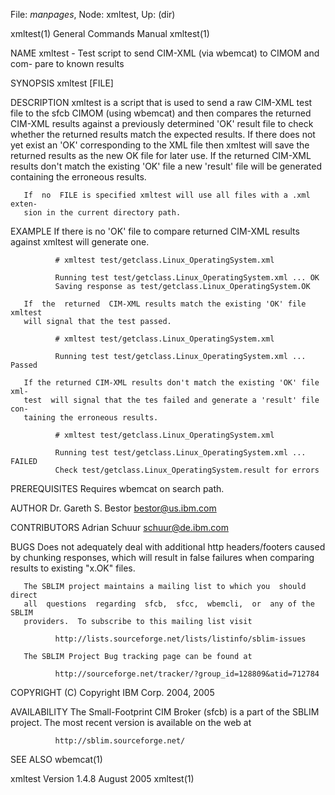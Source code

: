 File: *manpages*,  Node: xmltest,  Up: (dir)


xmltest(1)                  General Commands Manual                 xmltest(1)



NAME
       xmltest  -  Test script to send CIM-XML (via wbemcat) to CIMOM and com-
       pare to known results

SYNOPSIS
       xmltest [FILE]

DESCRIPTION
       xmltest is a script that is used to send a raw CIM-XML test file to the
       sfcb  CIMOM  (using  wbemcat)  and  then  compares the returned CIM-XML
       results against a previously  determined  'OK'  result  file  to  check
       whether  the returned results match the expected results. If there does
       not yet exist an 'OK' corresponding to the XML file then  xmltest  will
       save  the  returned  results  as  the new OK file for later use. If the
       returned CIM-XML results don't match  the  existing  'OK'  file  a  new
       'result' file will be generated containing the erroneous results.

       If  no  FILE is specified xmltest will use all files with a .xml exten-
       sion in the current directory path.

EXAMPLE
       If there is no 'OK' file to compare returned  CIM-XML  results  against
       xmltest will generate one.

              # xmltest test/getclass.Linux_OperatingSystem.xml

              Running test test/getclass.Linux_OperatingSystem.xml ... OK
              Saving response as test/getclass.Linux_OperatingSystem.OK

       If  the  returned  CIM-XML results match the existing 'OK' file xmltest
       will signal that the test passed.

              # xmltest test/getclass.Linux_OperatingSystem.xml

              Running test test/getclass.Linux_OperatingSystem.xml ... Passed

       If the returned CIM-XML results don't match the existing 'OK' file xml-
       test  will signal that the tes failed and generate a 'result' file con-
       taining the erroneous results.

              # xmltest test/getclass.Linux_OperatingSystem.xml

              Running test test/getclass.Linux_OperatingSystem.xml ... FAILED
              Check test/getclass.Linux_OperatingSystem.result for errors

PREREQUISITES
       Requires wbemcat on search path.

AUTHOR
       Dr. Gareth S. Bestor <bestor@us.ibm.com>

CONTRIBUTORS
       Adrian Schuur <schuur@de.ibm.com>

BUGS
       Does not adequately deal with additional http headers/footers caused by
       chunking  responses, which will result in false failures when comparing
       results to existing "x.OK" files.

       The SBLIM project maintains a mailing list to which you  should  direct
       all  questions  regarding  sfcb,  sfcc,  wbemcli,  or  any of the SBLIM
       providers.  To subscribe to this mailing list visit

              http://lists.sourceforge.net/lists/listinfo/sblim-issues

       The SBLIM Project Bug tracking page can be found at

              http://sourceforge.net/tracker/?group_id=128809&atid=712784

COPYRIGHT
       (C) Copyright IBM Corp. 2004, 2005

AVAILABILITY
       The Small-Footprint CIM Broker (sfcb) is a part of the  SBLIM  project.
       The most recent version is available on the web at

              http://sblim.sourceforge.net/

SEE ALSO
       wbemcat(1)



xmltest Version 1.4.8             August 2005                       xmltest(1)
